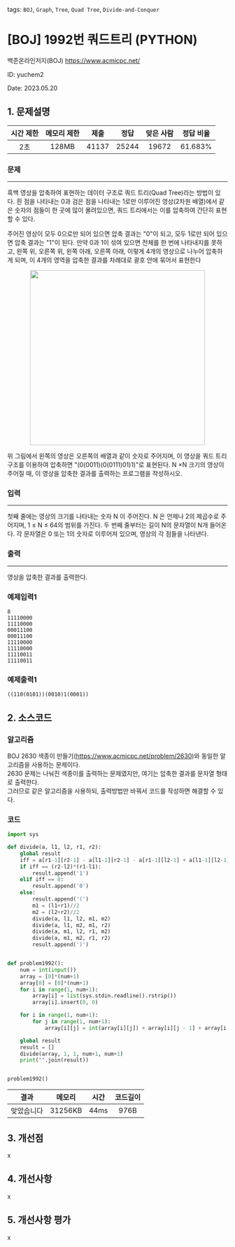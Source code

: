 tags: `BOJ`, `Graph`, `Tree`, `Quad Tree`, `Divide-and-Conquer`
# [BOJ] 1992번 쿼드트리 (PYTHON)
백준온라인저지(BOJ) https://www.acmicpc.net/

ID: yuchem2

Date: 2023.05.20
## 1. 문제설명
| 시간 제한 | 메모리 제한 | 제출  | 정답 | 맞은 사람 | 정답 비율 |
| :---: | :---: | :---: | :---: | :---: | :---: |
|  2초  |  128MB  | 41137 | 25244 | 19672 | 61.683% |

### 문제
---
흑백 영상을 압축하여 표현하는 데이터 구조로 쿼드 트리(Quad Tree)라는 방법이 있다. 흰 점을 나타내는 0과 검은 점을 나타내는 1로만 이루어진 영상(2차원 배열)에서 같은 숫자의 점들이 한 곳에 많이 몰려있으면, 쿼드 트리에서는 이를 압축하여 간단히 표현할 수 있다.

주어진 영상이 모두 0으로만 되어 있으면 압축 결과는 "0"이 되고, 모두 1로만 되어 있으면 압축 결과는 "1"이 된다. 만약 0과 1이 섞여 있으면 전체를 한 번에 나타내지를 못하고, 왼쪽 위, 오른쪽 위, 왼쪽 아래, 오른쪽 아래, 이렇게 4개의 영상으로 나누어 압축하게 되며, 이 4개의 영역을 압축한 결과를 차례대로 괄호 안에 묶어서 표현한다

<div align="center">
  <img src="https://github.com/yuchem2/Algorithm/assets/101711808/db45ff18-1a2a-4d1c-b0e2-fbad0622d783" width="400">
</div>

위 그림에서 왼쪽의 영상은 오른쪽의 배열과 같이 숫자로 주어지며, 이 영상을 쿼드 트리 구조를 이용하여 압축하면 "(0(0011)(0(0111)01)1)"로 표현된다. N ×N 크기의 영상이 주어질 때, 이 영상을 압축한 결과를 출력하는 프로그램을 작성하시오.

### 입력
---
첫째 줄에는 영상의 크기를 나타내는 숫자 N 이 주어진다. N 은 언제나 2의 제곱수로 주어지며, 1 ≤ N ≤ 64의 범위를 가진다. 두 번째 줄부터는 길이 N의 문자열이 N개 들어온다. 각 문자열은 0 또는 1의 숫자로 이루어져 있으며, 영상의 각 점들을 나타낸다.
### 출력
---
영상을 압축한 결과를 출력한다.
### 예제입력1
```
8
11110000
11110000
00011100
00011100
11110000
11110000
11110011
11110011
```
### 예제출력1
```
((110(0101))(0010)1(0001))
```
## 2. 소스코드

### 알고리즘
BOJ 2630 색종이 만들기(https://www.acmicpc.net/problem/2630)와 동일한 알고리즘을 사용하는 문제이다.  
2630 문제는 나눠진 색종이를 출력하는 문제였지만, 여기는 압축한 결과를 문자열 형태로 출력한다.  
그러므로 같은 알고리즘을 사용하되, 출력방법만 바꿔서 코드를 작성하면 해결할 수 있다. 

### 코드
```Python
import sys

def divide(a, l1, l2, r1, r2):
    global result
    iff = a[r1-1][r2-1] - a[l1-1][r2-1] - a[r1-1][l2-1] + a[l1-1][l2-1]
    if iff == (r2-l2)*(r1-l1):
        result.append('1')
    elif iff == 0:
        result.append('0')
    else:
        result.append('(')
        m1 = (l1+r1)//2
        m2 = (l2+r2)//2
        divide(a, l1, l2, m1, m2)
        divide(a, l1, m2, m1, r2)
        divide(a, m1, l2, r1, m2)
        divide(a, m1, m2, r1, r2)
        result.append(')')


def problem1992():
    num = int(input())
    array = [0]*(num+1)
    array[0] = [0]*(num+1)
    for i in range(1, num+1):
        array[i] = list(sys.stdin.readline().rstrip())
        array[i].insert(0, 0)

    for i in range(1, num+1):
        for j in range(1, num+1):
            array[i][j] = int(array[i][j]) + array[i][j - 1] + array[i - 1][j] - array[i - 1][j - 1]

    global result
    result = []
    divide(array, 1, 1, num+1, num+1)
    print("".join(result))


problem1992()
```

| 결과 | 메모리 | 시간 | 코드길이 |
|:---:|:-----: | :---: | :----: |
| 맞았습니다 | 31256KB | 44ms | 976B |

## 3. 개선점
x
## 4. 개선사항
x

## 5. 개선사항 평가
x
